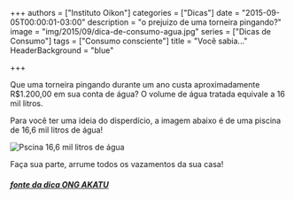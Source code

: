 +++
authors = ["Instituto Oikon"]
categories = ["Dicas"]
date = "2015-09-05T00:00:01-03:00"
description = "o prejuizo de uma torneira pingando?"
image = "img/2015/09/dica-de-consumo-agua.jpg"
series = ["Dicas de Consumo"]
tags = ["Consumo consciente"]
title = "Você sabia..."
  HeaderBackground = "blue"

+++

Que uma torneira pingando durante um ano custa aproximadamente R$1.200,00 em sua conta de água? O volume de água tratada equivale a 16 mil litros.

Para você ter uma ideia do disperdício, a imagem abaixo é de uma piscina de 16,6 mil litros de água!


![Pscina 16,6 mil litros de água](https://s3-sa-east-1.amazonaws.com/blog.autoconexao.org.br/img/2015/09/pscina-16600-litros.jpg)

Faça sua parte, arrume todos os vazamentos da sua casa!


##### [fonte da dica ONG AKATU](http://www.akatu.org.br/Dicas)
